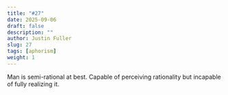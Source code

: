 ```yaml
---
title: "#27"
date: 2025-09-06
draft: false
description: ""
author: Justin Fuller
slug: 27
tags: [aphorism]
weight: 1
---
```


Man is semi-rational at best. Capable of perceiving rationality but incapable of fully realizing it.
